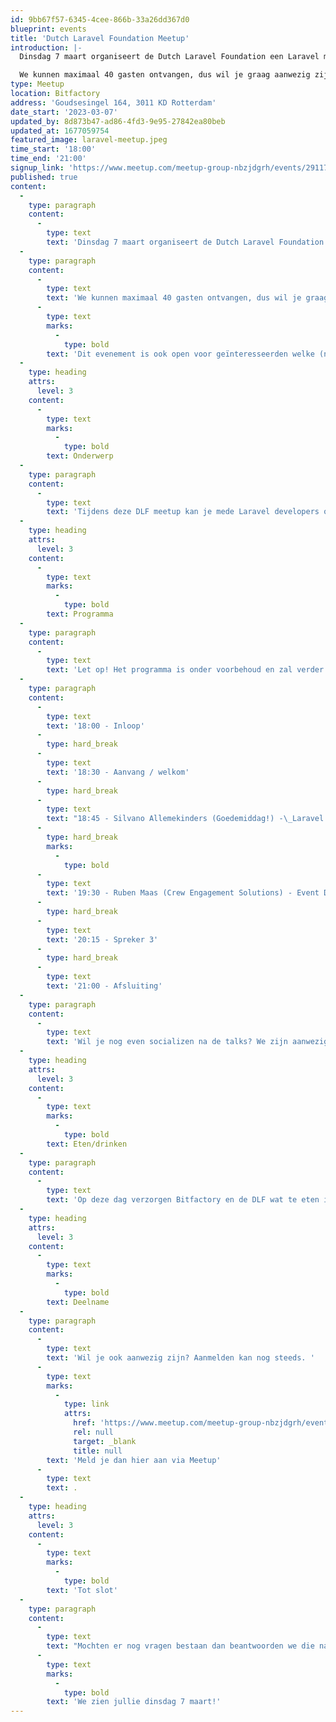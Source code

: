 ```yaml
---
id: 9bb67f57-6345-4cee-866b-33a26dd367d0
blueprint: events
title: 'Dutch Laravel Foundation Meetup'
introduction: |-
  Dinsdag 7 maart organiseert de Dutch Laravel Foundation een Laravel meetup op de locatie van Bitfactory te Rotterdam!

  We kunnen maximaal 40 gasten ontvangen, dus wil je graag aanwezig zijn, meld je dan snel aan! Dit evenement is ook open voor geïnteresseerden welke (nog) niet lid zijn van de Dutch Laravel Foundation.
type: Meetup
location: Bitfactory
address: 'Goudsesingel 164, 3011 KD Rotterdam'
date_start: '2023-03-07'
updated_by: 8d873b47-ad86-4fd3-9e95-27842ea80beb
updated_at: 1677059754
featured_image: laravel-meetup.jpeg
time_start: '18:00'
time_end: '21:00'
signup_link: 'https://www.meetup.com/meetup-group-nbzjdgrh/events/291176725/'
published: true
content:
  -
    type: paragraph
    content:
      -
        type: text
        text: 'Dinsdag 7 maart organiseert de Dutch Laravel Foundation een Laravel meetup op de locatie van Bitfactory te Rotterdam!'
  -
    type: paragraph
    content:
      -
        type: text
        text: 'We kunnen maximaal 40 gasten ontvangen, dus wil je graag aanwezig zijn, meld je dan snel aan! '
      -
        type: text
        marks:
          -
            type: bold
        text: 'Dit evenement is ook open voor geïnteresseerden welke (nog) niet lid zijn van de Dutch Laravel Foundation.'
  -
    type: heading
    attrs:
      level: 3
    content:
      -
        type: text
        marks:
          -
            type: bold
        text: Onderwerp
  -
    type: paragraph
    content:
      -
        type: text
        text: 'Tijdens deze DLF meetup kan je mede Laravel developers ontmoeten, tevens zullen er enkele talks worden gegeven. Voor een hapje en een drankje wordt gezorgd.'
  -
    type: heading
    attrs:
      level: 3
    content:
      -
        type: text
        marks:
          -
            type: bold
        text: Programma
  -
    type: paragraph
    content:
      -
        type: text
        text: 'Let op! Het programma is onder voorbehoud en zal verder worden aangevuld naarmate het evenement dichterbij komt.'
  -
    type: paragraph
    content:
      -
        type: text
        text: '18:00 - Inloop'
      -
        type: hard_break
      -
        type: text
        text: '18:30 - Aanvang / welkom'
      -
        type: hard_break
      -
        type: text
        text: "18:45 - Silvano Allemekinders (Goedemiddag!) -\_Laravel & Packages: Locked & Loaded"
      -
        type: hard_break
        marks:
          -
            type: bold
      -
        type: text
        text: '19:30 - Ruben Maas (Crew Engagement Solutions) - Event Driven Architecture'
      -
        type: hard_break
      -
        type: text
        text: '20:15 - Spreker 3'
      -
        type: hard_break
      -
        type: text
        text: '21:00 - Afsluiting'
  -
    type: paragraph
    content:
      -
        type: text
        text: 'Wil je nog even socializen na de talks? We zijn aanwezig tot rond 21.30 uur!'
  -
    type: heading
    attrs:
      level: 3
    content:
      -
        type: text
        marks:
          -
            type: bold
        text: Eten/drinken
  -
    type: paragraph
    content:
      -
        type: text
        text: 'Op deze dag verzorgen Bitfactory en de DLF wat te eten in de avond en wat te versnaperen tussendoor. Dit hoef je dus niets mee te nemen, tenzij je speciale dieetwensen hebt.'
  -
    type: heading
    attrs:
      level: 3
    content:
      -
        type: text
        marks:
          -
            type: bold
        text: Deelname
  -
    type: paragraph
    content:
      -
        type: text
        text: 'Wil je ook aanwezig zijn? Aanmelden kan nog steeds. '
      -
        type: text
        marks:
          -
            type: link
            attrs:
              href: 'https://www.meetup.com/meetup-group-nbzjdgrh/events/291176725/'
              rel: null
              target: _blank
              title: null
        text: 'Meld je dan hier aan via Meetup'
      -
        type: text
        text: .
  -
    type: heading
    attrs:
      level: 3
    content:
      -
        type: text
        marks:
          -
            type: bold
        text: 'Tot slot'
  -
    type: paragraph
    content:
      -
        type: text
        text: "Mochten er nog vragen bestaan dan beantwoorden we die natuurlijk graag!\_"
      -
        type: text
        marks:
          -
            type: bold
        text: 'We zien jullie dinsdag 7 maart!'
---
```

